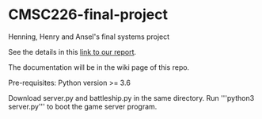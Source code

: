 # CMSC226-final-project
Henning, Henry and Ansel's final systems project <br>

See the details in this [link to our report](https://docs.google.com/document/d/1qKAOT1caSd7ed23rR0y-WB9mLwiB1Y-MrOsMQH8Vr88/edit?usp=sharing).

The documentation will be in the wiki page of this repo. 

Pre-requisites: 
Python version >= 3.6 

Download server.py and battleship.py in the same directory. Run '''python3 server.py''' to boot the game server program. 
